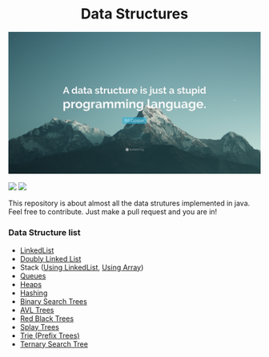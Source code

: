 
<div align="center"> <h1> Data Structures </h1> </div>

![Data structures ](https://github.com/CuriousNikhil/data-structures/blob/master/Quotefancy-3236931-3840x2160.jpg)

![](https://img.shields.io/badge/Data%20Structures-java-blue.svg?longCache=true&style=for-the-badge)
![](https://img.shields.io/badge/Opensource--orange.svg?longCache=true&style=for-the-badge)


This repository is about almost all the data strutures implemented in java. Feel free to contribute. Just make a pull request and you are in!

### Data Structure list
- [LinkedList](https://github.com/CuriousNikhil/data-structures/tree/master/LinkedList/src)
- [Doubly Linked List](https://github.com/CuriousNikhil/data-structures/tree/master/Doubly%20LinkedList/src)
- Stack ([Using LinkedList](https://github.com/CuriousNikhil/data-structures/tree/master/StackLinkedList/src), [Using Array](https://github.com/CuriousNikhil/data-structures/tree/master/Stack%20Array/src))
- [Queues](https://github.com/CuriousNikhil/data-structures/tree/master/Queue/src)
- [Heaps](https://github.com/CuriousNikhil/data-structures/tree/master/Heaps/src)
- [Hashing](https://github.com/CuriousNikhil/data-structures/tree/master/Hashing)
- [Binary Search Trees](https://github.com/CuriousNikhil/data-structures/tree/master/Binary%20Search%20Tree/src)
- [AVL Trees](https://github.com/CuriousNikhil/data-structures/tree/master/AVLTrees/src)
- [Red Black Trees](https://github.com/CuriousNikhil/data-structures/tree/master/RedBlackTree/src)
- [Splay Trees](https://github.com/CuriousNikhil/data-structures/tree/master/SplayTree/src)
- [Trie (Prefix Trees)](https://github.com/CuriousNikhil/data-structures/tree/master/Trie/src)
- [Ternary Search Tree](https://github.com/CuriousNikhil/data-structures/tree/master/Ternary%20Search%20Tree/src)
